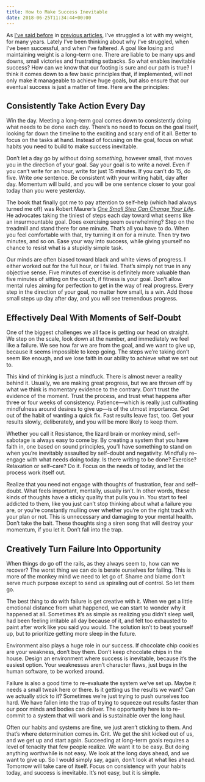 ```yaml
---
title: How to Make Success Inevitable
date: 2018-06-25T11:34:44+00:00
---
```

As [I’ve said before][1] in [previous articles][2], I’ve struggled a lot with my weight, for many years. Lately I’ve been thinking about why I’ve struggled, when I’ve been successful, and when I’ve faltered. A goal like losing and maintaining weight is a long–term one. There are liable to be many ups and downs, small victories and frustrating setbacks. So what enables inevitable success? How can we know that our footing is sure and our path is true? I think it comes down to a few basic principles that, if implemented, will not only make it manageable to achieve huge goals, but also ensure that our eventual success is just a matter of time. Here are the principles:

## Consistently Take Action Every Day

Win the day. Meeting a long–term goal comes down to consistently doing what needs to be done each day. There’s no need to focus on the goal itself, looking far down the timeline to the exciting and scary end of it all. Better to focus on the tasks at hand. Instead of focusing on the goal, focus on what habits you need to build to make success inevitable.

Don’t let a day go by without doing _something_, however small, that moves you in the direction of your goal. Say your goal is to write a novel. Even if you can’t write for an hour, write for just 15 minutes. If you can’t do 15, do five. Write _one_ sentence. Be consistent with your writing habit, day after day. Momentum will build, and you will be one sentence closer to your goal today than you were yesterday.

The book that finally got me to pay attention to self–help (which had always turned me off) was Robert Maurer’s [_One Small Step Can Change Your Life_][3]. He advocates taking the tiniest of steps each day toward what seems like an insurmountable goal. Does exercising seem overwhelming? Step on the treadmill and stand there for one minute. That’s all you have to do. When you feel comfortable with that, try turning it on for a minute. Then try two minutes, and so on. Ease your way into success, while giving yourself no chance to resist what is a stupidly simple task.

Our minds are often biased toward black and white views of progress. I either worked out for the full hour, or I failed. That’s simply not true in any objective sense. Five minutes of exercise is definitely more valuable than five minutes of sitting on the couch, if fitness is your goal. Don’t allow mental rules aiming for perfection to get in the way of real progress. Every step in the direction of your goal, no matter how small, is a win. Add those small steps up day after day, and you will see tremendous progress.

## Effectively Deal With Moments of Self-Doubt

One of the biggest challenges we all face is getting our head on straight. We step on the scale, look down at the number, and immediately we feel like a failure. We see how far we are from the goal, and we want to give up, because it seems impossible to keep going. The steps we’re taking don’t seem like enough, and we lose faith in our ability to achieve what we set out to.

This kind of thinking is just a mindfuck. There is almost never a reality behind it. Usually, we are making great progress, but we are thrown off by what we think is momentary evidence to the contrary. Don’t trust the evidence of the moment. Trust the process, and trust what happens after three or four weeks of consistency. Patience—which is really just cultivating mindfulness around desires to give up—is of the utmost importance. Get out of the habit of wanting a quick fix. Fast results leave fast, too. Get your results slowly, deliberately, and you will be more likely to keep them.

Whether you call it Resistance, the lizard brain or monkey mind, self–sabotage is always easy to come by. By creating a system that you have faith in, one based on sound principles, you’ll have something to stand on when you’re inevitably assaulted by self–doubt and negativity. Mindfully re–engage with what needs doing today. Is there writing to be done? Exercise? Relaxation or self–care? Do it. Focus on the needs of today, and let the process work itself out.

Realize that you need not engage with thoughts of frustration, fear and self–doubt. What feels important, mentally, usually isn’t. In other words, these kinds of thoughts have a sticky quality that pulls you in. You start to feel addicted to them, like you just can’t stop thinking about what a failure you are, or you’re constantly mulling over whether you’re on the right track with your plan or not. This is unnecessary and damaging to your mental health. Don’t take the bait. These thoughts sing a siren song that will destroy your momentum, if you let it. Don’t fall into the trap.

## Creatively Turn Failure Into Opportunity

When things do go off the rails, as they always seem to, how can we recover? The worst thing we can do is berate ourselves for failing. This is more of the monkey mind we need to let go of. Shame and blame don’t serve much purpose except to send us spiraling out of control. So let them go.

The best thing to do with failure is get creative with it. When we get a little emotional distance from what happened, we can start to wonder why it happened at all. Sometimes it’s as simple as realizing you didn’t sleep well, had been feeling irritable all day because of it, and felt too exhausted to paint after work like you said you would. The solution isn’t to beat yourself up, but to prioritize getting more sleep in the future.

Environment also plays a huge role in our success. If chocolate chip cookies are your weakness, don’t buy them. Don’t keep chocolate chips in the house. Design an environment where success is inevitable, because it’s the easiest option. Your weaknesses aren’t character flaws, just bugs in the human software, to be worked around.

Failure is also a good time to re–evaluate the system we’ve set up. Maybe it needs a small tweak here or there. Is it getting us the results we want? Can we actually stick to it? Sometimes we’re just trying to push ourselves too hard. We have fallen into the trap of trying to squeeze out results faster than our poor minds and bodies can deliver. The opportunity here is to re–commit to a system that will work and is sustainable over the long haul.

Often our habits and systems are fine, we just aren’t sticking to them. And that’s where determination comes in. Grit. We get the shit kicked out of us, and we get up and start again. Succeeding at long–term goals requires a level of tenacity that few people realize. We want it to be easy. But doing anything worthwhile is not easy. We look at the long days ahead, and we want to give up. So I would simply say, again, don’t look at what lies ahead. Tomorrow will take care of itself. Focus on consistency with your habits today, and success is inevitable. It’s not easy, but it is simple.

 [1]: https://joshuakeel.com/2018/05/04/ive-been-losing-weight-for-over-a-decade-im-still-not-done-yet/
 [2]: https://joshuakeel.com/2014/07/31/how-i-lost-130-pounds-and-counting-nutrition/
 [3]: https://www.amazon.com/Small-Step-Change-Your-Life-ebook/dp/B00GU2RHCG/ref=tmm_kin_swatch_0?_encoding=UTF8&qid=1529926537&sr=8-1